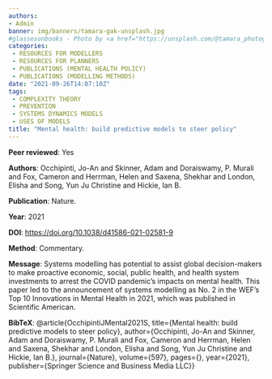 ```yaml
---
authors:
- Admin
banner: img/banners/tamara-gak-unsplash.jpg
#glassesonbooks - Photo by <a href="https://unsplash.com/@tamara_photography?utm_source=unsplash&utm_medium=referral&utm_content=creditCopyText">Tamara Gak</a> on <a href="https://unsplash.com/s/photos/publication?utm_source=unsplash&utm_mediu
categories:
 - RESOURCES FOR MODELLERS
 - RESOURCES FOR PLANNERS
 - PUBLICATIONS (MENTAL HEALTH POLICY)
 - PUBLICATIONS (MODELLING METHODS)
date: "2021-09-26T14:07:10Z"
tags:
 - COMPLEXITY THEORY
 - PREVENTION
 - SYSTEMS DYNAMICS MODELS
 - USES OF MODELS
title: "Mental health: build predictive models to steer policy"
---
```


**Peer reviewed**: Yes

**Authors**: Occhipinti, Jo-An and Skinner, Adam and Doraiswamy, P. Murali and Fox, Cameron and Herrman, Helen and Saxena, Shekhar and London, Elisha and Song, Yun Ju Christine and Hickie, Ian B.

**Publication**: Nature.

**Year**: 2021 

**DOI**: https://doi.org/10.1038/d41586-021-02581-9

**Method**: Commentary.

**Message**: Systems modelling has potential to assist global decision-makers to make proactive economic, social, public health, and health system investments to arrest the COVID pandemic’s impacts on mental health. This paper led to the announcement of systems modelling as No. 2 in the WEF’s Top 10 Innovations in Mental Health in 2021, which was published in Scientific American.

**BibTeX**: @article{OcchipintiJMental2021S, title={Mental health: build predictive models to steer policy}, author={Occhipinti, Jo-An and Skinner, Adam and Doraiswamy, P. Murali and Fox, Cameron and Herrman, Helen and Saxena, Shekhar and London, Elisha and Song, Yun Ju Christine and Hickie, Ian B.}, journal={Nature}, volume={597}, pages={}, year={2021}, publisher={Springer Science and Business Media LLC}}
